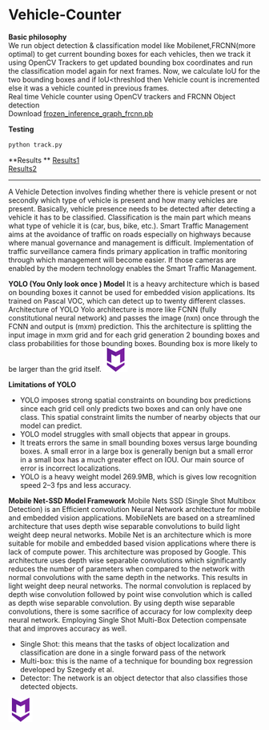 # Vehicle-Counter
**Basic philosophy** <br/>
We run object detection & classification model like Mobilenet,FRCNN(more optimal) to get current bounding boxes for each vehicles, then we track it using OpenCV Trackers to get updated bounding box coordinates and run the classification model again for next frames.
Now, we calculate IoU for the two bounding boxes and if IoU<threshlod then Vehicle count is incremented else it was a vehicle counted in previous frames.<br/>
Real time Vehicle counter using OpenCV trackers and FRCNN Object detection <br>
Download [frozen_inference_graph_frcnn.pb](https://github.com/mhBahrami/CarND-Capstone/blob/master/ros/src/tl_detector/models/sim/frozen_inference_graph_frcnn.pb)

**Testing**
```python
python track.py
```

**Results **
[Results1](https://youtu.be/rsgLz582Mfw)   <br/>
[Results2](https://youtu.be/8jpjXcMgrDM) 

---

A Vehicle Detection involves finding whether there is vehicle present or not secondly which type of vehicle is present and how many vehicles are present. Basically, vehicle presence needs to be detected after detecting a vehicle it has to be classified. Classification is the main part which means what type of vehicle it is (car, bus, bike, etc.). Smart Traffic Management aims at the avoidance of traffic on roads especially on highways because where manual governance and management is difficult. Implementation of traffic surveillance camera finds primary application in traffic monitoring through which management will become easier. If those cameras are enabled by the modern technology enables the Smart Traffic Management.

**YOLO (You Only look once ) Model**
It is a heavy architecture which is based on bounding boxes it cannot be used for embedded vision applications. Its trained on Pascal VOC, which can detect up to twenty different classes. Architecture of YOLO Yolo architecture is more like FCNN (fully constitutional neural network) and passes the image (nxn) once through the FCNN and output is (mxm) prediction. This the architecture is splitting the input image in mxm grid and for each grid generation 2 bounding boxes and class probabilities for those bounding boxes. Bounding box is more likely to be larger than the grid itself.
![alt text](https://github.com/adam-p/markdown-here/raw/master/src/common/images/icon48.png "Logo Title Text 1")

**Limitations of YOLO**
+ YOLO imposes strong spatial constraints on bounding box predictions since each grid cell only predicts two boxes and can only have one class. This spatial constraint limits the number of nearby objects that our model can predict.
+ YOLO model struggles with small objects that appear in groups.
+ It treats errors the same in small bounding boxes versus large bounding boxes. A small error in a large box is generally benign but a small error in a small box has a much greater effect on IOU. Our main source of error is incorrect localizations.
+ YOLO is a heavy weight model 269.9MB, which is gives low recognition speed 2–3 fps and less accuracy.

**Mobile Net-SSD Model Framework**
Mobile Nets SSD (Single Shot Multibox Detection) is an Efficient convolution Neural Network architecture for mobile and embedded vision applications. MobileNets are based on a streamlined architecture that uses depth wise separable convolutions to build light weight deep neural networks. Mobile Net is an architecture which is more suitable for mobile and embedded based vision applications where there is lack of compute power. This architecture was proposed by Google. This architecture uses depth wise separable convolutions which significantly reduces the number of parameters when compared to the network with normal convolutions with the same depth in the networks. This results in light weight deep neural networks. The normal convolution is replaced by depth wise convolution followed by point wise convolution which is called as depth wise separable convolution. By using depth wise separable convolutions, there is some sacrifice of accuracy for low complexity deep neural network. Employing Single Shot Multi-Box Detection compensate that and improves accuracy as well.
+ Single Shot: this means that the tasks of object localization and classification are done in a single forward pass of the network
+ Multi-box: this is the name of a technique for bounding box regression developed by Szegedy et al.
+ Detector: The network is an object detector that also classifies those detected objects.

![alt text](https://github.com/adam-p/markdown-here/raw/master/src/common/images/icon48.png "Logo Title Text 1")



